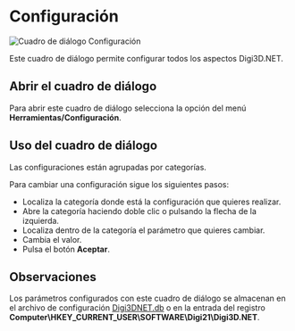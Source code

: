 # Configuración

![Cuadro de diálogo Configuración](../../../../../.gitbook/assets/CuadroDialogoConfiguracion.PNG)

Este cuadro de diálogo permite configurar todos los aspectos Digi3D.NET.

## Abrir el cuadro de diálogo

Para abrir este cuadro de diálogo selecciona la opción del menú **Herramientas/Configuración**.

## Uso del cuadro de diálogo

Las configuraciones están agrupadas por categorías.

Para cambiar una configuración sigue los siguientes pasos:

* Localiza la categoría donde está la configuración que quieres realizar.
* Abre la categoría haciendo doble clic o pulsando la flecha de la izquierda.
* Localiza dentro de la categoría el parámetro que quieres cambiar.
* Cambia el valor.
* Pulsa el botón **Aceptar**.

## Observaciones

Los parámetros configurados con este cuadro de diálogo se almacenan en el archivo de configuración [Digi3DNET.db](../../archivos/archivo-de-configuracion-digi3dnet.db.md) o en la entrada del registro **Computer\HKEY_CURRENT_USER\SOFTWARE\Digi21\Digi3D.NET**.
